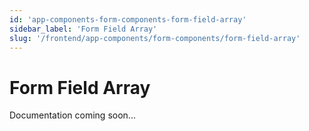 ```yaml
---
id: 'app-components-form-components-form-field-array'
sidebar_label: 'Form Field Array'
slug: '/frontend/app-components/form-components/form-field-array'
---
```


# Form Field Array

Documentation coming soon...